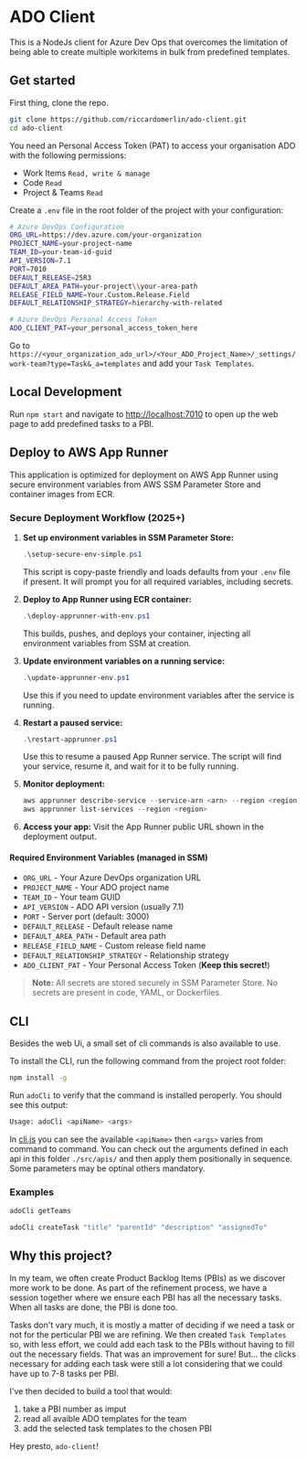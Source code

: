 ADO Client
===

This is a NodeJs client for Azure Dev Ops that overcomes the limitation of
being able to create multiple workitems in bulk from predefined templates.

Get started
---

First thing, clone the repo.
```bash
git clone https://github.com/riccardomerlin/ado-client.git
cd ado-client
```

You need an Personal Access Token (PAT) to access your organisation ADO
with the following permissions:

- Work Items `Read, write & manage`
- Code `Read`
- Project & Teams `Read`

Create a `.env` file in the root folder of the project with your configuration:

```bash
# Azure DevOps Configuration
ORG_URL=https://dev.azure.com/your-organization
PROJECT_NAME=your-project-name
TEAM_ID=your-team-id-guid
API_VERSION=7.1
PORT=7010
DEFAULT_RELEASE=25R3
DEFAULT_AREA_PATH=your-project\\your-area-path
RELEASE_FIELD_NAME=Your.Custom.Release.Field
DEFAULT_RELATIONSHIP_STRATEGY=hierarchy-with-related

# Azure DevOps Personal Access Token
ADO_CLIENT_PAT=your_personal_access_token_here
```

Go to `https://<your_organization_ado_url>/<Your_ADO_Project_Name>/_settings/work-team?type=Task&_a=templates` and add your `Task Templates`.

## Local Development

Run `npm start` and navigate to [http://localhost:7010](http://localhost:7010)
to open up the web page to add predefined tasks to a PBI.

## Deploy to AWS App Runner

This application is optimized for deployment on AWS App Runner using secure environment variables from AWS SSM Parameter Store and container images from ECR.

### Secure Deployment Workflow (2025+)

1. **Set up environment variables in SSM Parameter Store:**
   ```powershell
   .\setup-secure-env-simple.ps1
   ```
   This script is copy-paste friendly and loads defaults from your `.env` file if present. It will prompt you for all required variables, including secrets.

2. **Deploy to App Runner using ECR container:**
   ```powershell
   .\deploy-apprunner-with-env.ps1
   ```
   This builds, pushes, and deploys your container, injecting all environment variables from SSM at creation.

3. **Update environment variables on a running service:**
   ```powershell
   .\update-apprunner-env.ps1
   ```
   Use this if you need to update environment variables after the service is running.

4. **Restart a paused service:**
   ```powershell
   .\restart-apprunner.ps1
   ```
   Use this to resume a paused App Runner service. The script will find your service, resume it, and wait for it to be fully running.

5. **Monitor deployment:**
   ```powershell
   aws apprunner describe-service --service-arn <arn> --region <region>
   aws apprunner list-services --region <region>
   ```

6. **Access your app:**
   Visit the App Runner public URL shown in the deployment output.

#### Required Environment Variables (managed in SSM)
- `ORG_URL` - Your Azure DevOps organization URL
- `PROJECT_NAME` - Your ADO project name
- `TEAM_ID` - Your team GUID
- `API_VERSION` - ADO API version (usually 7.1)
- `PORT` - Server port (default: 3000)
- `DEFAULT_RELEASE` - Default release name
- `DEFAULT_AREA_PATH` - Default area path
- `RELEASE_FIELD_NAME` - Custom release field name
- `DEFAULT_RELATIONSHIP_STRATEGY` - Relationship strategy
- `ADO_CLIENT_PAT` - Your Personal Access Token (**Keep this secret!**)

> **Note:** All secrets are stored securely in SSM Parameter Store. No secrets are present in code, YAML, or Dockerfiles.

CLI
---

Besides the web Ui, a small set of cli commands is also available to use.

To install the CLI, run the following command from the project root folder:

```bash
npm install -g
```

Run `adoCli` to verify that the command is installed peroperly.
You should see this output:

```bash
Usage: adoCli <apiName> <args>
```

In [cli.js](./src/cli.js) you can see the available `<apiName>` then `<args>`
varies from command to command. You can check out the arguments defined in each
api in this folder `./src/apis/` and then apply them positionally in sequence.
Some parameters may be optinal others mandatory.

### Examples

```bash
adoCli getTeams

adoCli createTask "title" "parentId" "description" "assignedTo"
```

Why this project?
---

In my team, we often create Product Backlog Items (PBIs) as we discover more
work to be done. As part of the refinement process, we have a session together
where we ensure each PBI has all the necessary tasks. When all tasks are done,
the PBI is done too.

Tasks don't vary much, it is mostly a matter of deciding if we need a task
or not for the perticular PBI we are refining.
We then created `Task Templates` so, with less effort, we could add each task
to the PBIs without having to fill out the necessary fields.
That was an improvement for sure! But... the clicks necessary for adding each
task were still a lot considering that we could have up to 7-8 tasks per PBI.

I've then decided to build a tool that would:

1. take a PBI number as imput
1. read all avaible ADO templates for the team
1. add the selected task templates to the chosen PBI

Hey presto, `ado-client`!
